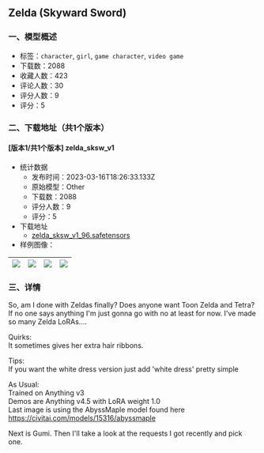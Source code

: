 ## Zelda (Skyward Sword)
### 一、模型概述

- 标签：`character`, `girl`, `game character`, `video game`
- 下载数：2088
- 收藏人数：423
- 评论人数：30
- 评分人数：9
- 评分：5

### 二、下载地址（共1个版本）

#### [版本1/共1个版本] zelda_sksw_v1

- 统计数据
  - 发布时间：2023-03-16T18:26:33.133Z
  - 原始模型：Other
  - 下载数：2088
  - 评分人数：9
  - 评分：5
- 下载地址
  - [zelda_sksw_v1_96.safetensors](https://civitai.com/api/download/models/24267)
- 样例图像：

| <img src="https://image.civitai.com/xG1nkqKTMzGDvpLrqFT7WA/2a4dcfa6-d4bc-49b7-661a-ddcdc9f7d200/width=450/263938.jpeg" /> | <img src="https://image.civitai.com/xG1nkqKTMzGDvpLrqFT7WA/20c9a1c3-fb20-4e3c-cb20-c2c2cc720300/width=450/263948.jpeg" /> | <img src="https://image.civitai.com/xG1nkqKTMzGDvpLrqFT7WA/e891f04f-ce6f-41a5-e5d8-bf18c4d47200/width=450/263947.jpeg" /> | <img src="https://image.civitai.com/xG1nkqKTMzGDvpLrqFT7WA/76579e02-6df0-4c4b-332d-c8e2df359500/width=450/263946.jpeg" /> |
| ---- | ---- | ---- | ---- |


### 三、详情
<p>So, am I done with Zeldas finally? Does anyone want Toon Zelda and Tetra? If no one says anything I'm just gonna go with no at least for now. I've made so many Zelda LoRAs....</p><p>Quirks:<br />It sometimes gives her extra hair ribbons.</p><p>Tips:<br />If you want the white dress version just add 'white dress' pretty simple</p><p>As Usual:<br />Trained on Anything v3<br />Demos are Anything v4.5 with LoRA weight 1.0<br />Last image is using the AbyssMaple model found here <a target="_blank" rel="ugc" href="https://civitai.com/models/15316/abyssmaple">https://civitai.com/models/15316/abyssmaple</a></p><p>Next is Gumi. Then I'll take a look at the requests I got recently and pick one.</p>